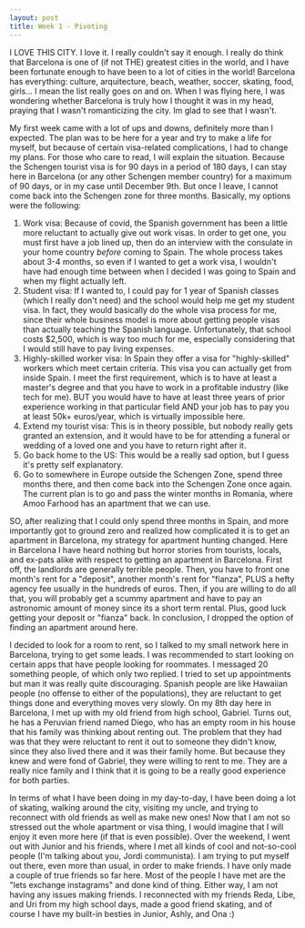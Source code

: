 ```yaml
---
layout: post
title: Week 1 - Pivoting
---
```


I LOVE THIS CITY. I love it. I really couldn't say it enough. I really do think that Barcelona is one of (if not THE) greatest cities in the world, and I have been fortunate enough to have been to a lot of cities in the world! Barcelona has everything: culture, arquitecture, beach, weather, soccer, skating, food, girls... I mean the list really goes on and on. When I was flying here, I was wondering whether Barcelona is truly how I thought it was in my head, praying that I wasn't romanticizing the city. Im glad to see that I wasn't.  

My first week came with a lot of ups and downs, definitely more than I expected. The plan was to be here for a year and try to make a life for myself, but because of certain visa-related complications, I had to change my plans. For those who care to read, I will explain the situation. Because the Schengen tourist visa is for 90 days in a period of 180 days, I can stay here in Barcelona (or any other Schengen member country) for a maximum of 90 days, or in my case until December 9th. But once I leave, I cannot come back into the Schengen zone for three months. Basically, my options were the following:  

  1. Work visa: Because of covid, the Spanish government has been a little more reluctant to actually give out work visas. In order to get one, you must first have a job lined up, then do an interview with the consulate in your home country *before* coming to Spain. The whole process takes about 3-4 months, so even if I wanted to get a work visa, I wouldn't have had enough time between when I decided I was going to Spain and when my flight actually left.  
  2. Student visa: If I wanted to, I could pay for 1 year of Spanish classes (which I really don't need) and the school would help me get my student visa. In fact, they would basically do the whole visa process for me, since their whole business model is more about getting people visas than actually teaching the Spanish language. Unfortunately, that school costs $2,500, which is way too much for me, especially considering that I would still have to pay living expenses.  
  3. Highly-skilled worker visa: In Spain they offer a visa for "highly-skilled" workers which meet certain criteria. This visa you can actually get from inside Spain. I meet the first requirement, which is to have at least a master's degree and that you have to work in a profitable industry (like tech for me). BUT you would have to have at least three years of prior experience working in that particular field AND your job has to pay you at least 50k+ euros/year, which is virtually impossible here.  
  4. Extend my tourist visa: This is in theory possible, but nobody really gets granted an extension, and it would have to be for attending a funeral or wedding of a loved one and you have to return right after it.  
  5. Go back home to the US: This would be a really sad option, but I guess it's pretty self explanatory.  
  6. Go to somewhere in Europe outside the Schengen Zone, spend three months there, and then come back into the Schengen Zone once again. The current plan is to go and pass the winter months in Romania, where Amoo Farhood has an apartment that we can use.  

SO, after realizing that I could only spend three months in Spain, and more importantly got to ground zero and realized how complicated it is to get an apartment in Barcelona, my strategy for apartment hunting changed. Here in Barcelona I have heard nothing but horror stories from tourists, locals, and ex-pats alike with respect to getting an apartment in Barcelona. First off, the landlords are generally terrible people. Then, you have to front one month's rent for a "deposit", another month's rent for "fianza", PLUS a hefty agency fee usually in the hundreds of euros. Then, if you are willing to do all that, you will probably get a scummy apartment and have to pay an astronomic amount of money since its a short term rental. Plus, good luck getting your deposit or "fianza" back. In conclusion, I dropped the option of finding an apartment around here.  

I decided to look for a room to rent, so I talked to my small network here in Barcelona, trying to get some leads. I was recommended to start looking on certain apps that have people looking for roommates. I messaged 20 something people, of which only two replied. I tried to set up appointments but man it was really quite discouraging. Spanish people are like Hawaiian people (no offense to either of the populations), they are reluctant to get things done and everything moves very slowly. On my 8th day here in Barcelona, I met up with my old friend from high school, Gabriel. Turns out, he has a Peruvian friend named Diego, who has an empty room in his house that his family was thinking about renting out. The problem that they had was that they were reluctant to rent it out to someone they didn't know, since they also lived there and it was their family home. But because they knew and were fond of Gabriel, they were willing to rent to me. They are a really nice family and I think that it is going to be a really good experience for both parties.  

In terms of what I have been doing in my day-to-day, I have been doing a lot of skating, walking around the city, visiting my uncle, and trying to reconnect with old friends as well as make new ones! Now that I am not so stressed out the whole apartment or visa thing, I would imagine that I will enjoy it even more here (if that is even possible). Over the weekend, I went out with Junior and his friends, where I met all kinds of cool and not-so-cool people (I'm talking about you, Jordi communista). I am trying to put myself out there, even more than usual, in order to make friends. I have only made a couple of true friends so far here. Most of the people I have met are the "lets exchange instagrams" and done kind of thing. Either way, I am not having any issues making friends. I reconnected with my friends Reda, Libe, and Uri from my high school days, made a good friend skating, and of course I have my built-in besties in Junior, Ashly, and Ona :)  
